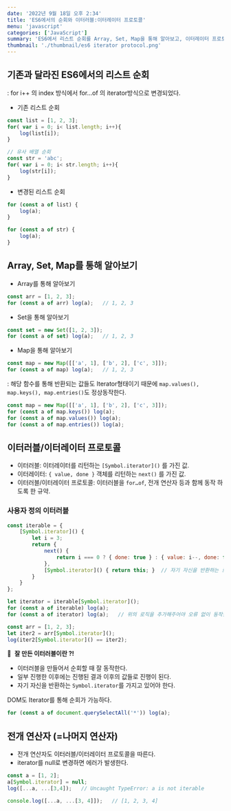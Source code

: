 ```yaml
---
date: '2022년 9월 18일 오후 2:34'
title: 'ES6에서의 순회와 이터러블:이터레이터 프로토콜'
menu: 'javascript'
categories: ['JavaScript']
summary: 'ES6에서 리스트 순회를 Array, Set, Map을 통해 알아보고, 이터레이터 프로토콜과 이터러블을 이해한다.'
thumbnail: './thumbnail/es6 iterator protocol.png'
---
```

## 기존과 달라진 ES6에서의 리스트 순회
: for i++ 의 index 방식에서 for…of 의 iterator방식으로 변경되었다.

- 기존 리스트 순회

```jsx
const list = [1, 2, 3];
for( var i = 0; i< list.length; i++){
	log(list[i]);
}

// 유사 배열 순회
const str = 'abc';
for( var i = 0; i< str.length; i++){
	log(str[i]);
}
```

- 변경된 리스트 순회

```jsx
for (const a of list) {
	log(a);
}

for (const a of str) {
	log(a);
}
```

## Array, Set, Map를 통해 알아보기

- Array를 통해 알아보기

```jsx
const arr = [1, 2, 3];
for (const a of arr) log(a);   // 1, 2, 3

```

- Set을 통해 알아보기

```jsx
const set = new Set([1, 2, 3]);
for (const a of set) log(a);   // 1, 2, 3
```

- Map을 통해 알아보기

```jsx
const map = new Map([['a', 1], ['b', 2], ['c', 3]]);
for (const a of map) log(a);   // 1, 2, 3
```

: 해당 함수를 통해 반환되는 값들도 Iterator형태이기 때문에 `map.values(), map.keys(), map.entries()`도 정상동작한다.

```jsx
const map = new Map([['a', 1], ['b', 2], ['c', 3]]);
for (const a of map.keys()) log(a);
for (const a of map.values()) log(a);
for (const a of map.entries()) log(a);
```

## 이터러블/이터레이터 프로토콜

- 이터러블: 이터레이터를 리턴하는 `[Symbol.iterator]()` 를 가진 값.
- 이터레이터: `{ value, done }` 객체를 리턴하는 `next()` 를 가진 값.
- 이터러블/이터레이터 프로토콜: 이터러블을 `for…of`, 전개 연산자 등과 함께 동작 하도록 한 규약.

### 사용자 정의 이터러블

```jsx
const iterable = {
	[Symbol.iterator]() {
		let i = 3;
		return {
			next() {
				return i === 0 ? { done: true } : { value: i--, done: false };
			},
			[Symbol.iterator]() { return this; }  // 자기 자신을 반환하는 로직
		}
	}
};

let iterator = iterable[Symbol.iterator]();
for (const a of iterable) log(a);
for (const a of iterator) log(a);   // 위의 로직을 추가해주어야 오류 없이 동작한다.

const arr = [1, 2, 3];
let iter2 = arr[Symbol.iterator]();
log(iter2[Symbol.iterator]() == iter2);
```

📌  **잘 만든 이터러블이란 ?!**

- 이터러블을 만들어서 순회할 때 잘 동작한다.
- 일부 진행한 이후에는 진행된 결과 이후의 값들로 진행이 된다.
- 자기 자신을 반환하는 `Symbol.iterator`를 가지고 있어야 한다.

DOM도 Iterator를 통해 순회가 가능하다.

```jsx
for (const a of document.querySelectAll('*')) log(a);
```

## 전개 연산자 (=나머지 연산자)

- 전개 연산자도 이터러블/이터레이터 프로토콜을 따른다.
- iterator를 null로 변경하면 에러가 발생한다.

```jsx
const a = [1, 2];
a[Symbol.iterator] = null; 
log([...a, ...[3,4]);   // Uncaught TypeError: a is not iterable

console.log([...a, ...[3, 4]]);   // [1, 2, 3, 4]
```